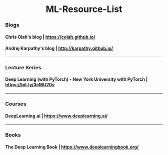 <h1 align="center"> ML-Resource-List </h1>


### **Blogs**

#### Chris Olah's blog | https://colah.github.io/
#### Andrej Karpathy's blog | http://karpathy.github.io/

---------------

### **Lecture Series**
#### Deep Learning (with PyTorch) - New York University with PyTorch | https://bit.ly/3eMU20v

---------------

### **Courses**

#### DeepLearning.ai | https://www.deeplearning.ai/

---------------

### **Books**
#### The Deep Learning Book | https://www.deeplearningbook.org/
